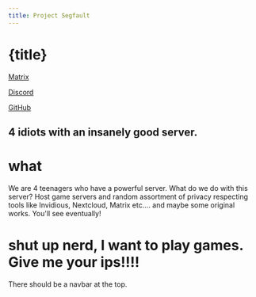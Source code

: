 ```yaml
---
title: Project Segfault
---
```

# {title}

<a href="https://matrix.to/#/#project-segfault:projectsegfau.lt" class="button matrixcolored">Matrix</a>

<a href="https://discord.gg/26EG7fFtfS" class="button discordcolored">Discord</a>

<a href="https://github.com/ProjectSegfault" class="button githubcolored">GitHub</a>

## 4 idiots with an insanely good server.

# what
We are 4 teenagers who have a powerful server. What do we do with this server? Host game servers and random assortment of privacy respecting tools like Invidious, Nextcloud, Matrix etc.... and maybe some original works. You'll see eventually!

# shut up nerd, I want to play games. Give me your ips!!!!
There should be a navbar at the top.